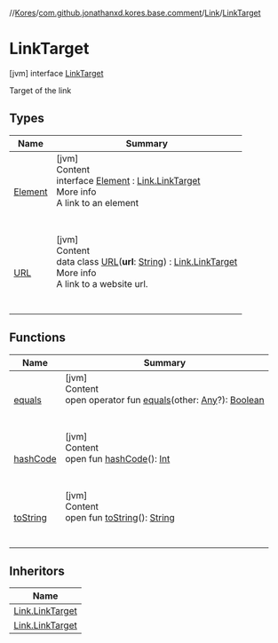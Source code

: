 //[Kores](../../../index.md)/[com.github.jonathanxd.kores.base.comment](../../index.md)/[Link](../index.md)/[LinkTarget](index.md)



# LinkTarget  
 [jvm] interface [LinkTarget](index.md)

Target of the link

   


## Types  
  
|  Name|  Summary| 
|---|---|
| <a name="com.github.jonathanxd.kores.base.comment/Link.LinkTarget.Element///PointingToDeclaration/"></a>[Element](-element/index.md)| <a name="com.github.jonathanxd.kores.base.comment/Link.LinkTarget.Element///PointingToDeclaration/"></a>[jvm]  <br>Content  <br>interface [Element](-element/index.md) : [Link.LinkTarget](index.md)  <br>More info  <br>A link to an element  <br><br><br>
| <a name="com.github.jonathanxd.kores.base.comment/Link.LinkTarget.URL///PointingToDeclaration/"></a>[URL](-u-r-l/index.md)| <a name="com.github.jonathanxd.kores.base.comment/Link.LinkTarget.URL///PointingToDeclaration/"></a>[jvm]  <br>Content  <br>data class [URL](-u-r-l/index.md)(**url**: [String](https://kotlinlang.org/api/latest/jvm/stdlib/kotlin/-string/index.html)) : [Link.LinkTarget](index.md)  <br>More info  <br>A link to a website url.  <br><br><br>


## Functions  
  
|  Name|  Summary| 
|---|---|
| <a name="kotlin/Any/equals/#kotlin.Any?/PointingToDeclaration/"></a>[equals](../../../com.github.jonathanxd.kores.util/-simple-resolver/index.md#%5Bkotlin%2FAny%2Fequals%2F%23kotlin.Any%3F%2FPointingToDeclaration%2F%5D%2FFunctions%2F-427383591)| <a name="kotlin/Any/equals/#kotlin.Any?/PointingToDeclaration/"></a>[jvm]  <br>Content  <br>open operator fun [equals](../../../com.github.jonathanxd.kores.util/-simple-resolver/index.md#%5Bkotlin%2FAny%2Fequals%2F%23kotlin.Any%3F%2FPointingToDeclaration%2F%5D%2FFunctions%2F-427383591)(other: [Any](https://kotlinlang.org/api/latest/jvm/stdlib/kotlin/-any/index.html)?): [Boolean](https://kotlinlang.org/api/latest/jvm/stdlib/kotlin/-boolean/index.html)  <br><br><br>
| <a name="kotlin/Any/hashCode/#/PointingToDeclaration/"></a>[hashCode](../../../com.github.jonathanxd.kores.util/-simple-resolver/index.md#%5Bkotlin%2FAny%2FhashCode%2F%23%2FPointingToDeclaration%2F%5D%2FFunctions%2F-427383591)| <a name="kotlin/Any/hashCode/#/PointingToDeclaration/"></a>[jvm]  <br>Content  <br>open fun [hashCode](../../../com.github.jonathanxd.kores.util/-simple-resolver/index.md#%5Bkotlin%2FAny%2FhashCode%2F%23%2FPointingToDeclaration%2F%5D%2FFunctions%2F-427383591)(): [Int](https://kotlinlang.org/api/latest/jvm/stdlib/kotlin/-int/index.html)  <br><br><br>
| <a name="kotlin/Any/toString/#/PointingToDeclaration/"></a>[toString](../../../com.github.jonathanxd.kores.util/-simple-resolver/index.md#%5Bkotlin%2FAny%2FtoString%2F%23%2FPointingToDeclaration%2F%5D%2FFunctions%2F-427383591)| <a name="kotlin/Any/toString/#/PointingToDeclaration/"></a>[jvm]  <br>Content  <br>open fun [toString](../../../com.github.jonathanxd.kores.util/-simple-resolver/index.md#%5Bkotlin%2FAny%2FtoString%2F%23%2FPointingToDeclaration%2F%5D%2FFunctions%2F-427383591)(): [String](https://kotlinlang.org/api/latest/jvm/stdlib/kotlin/-string/index.html)  <br><br><br>


## Inheritors  
  
|  Name| 
|---|
| <a name="com.github.jonathanxd.kores.base.comment/Link.LinkTarget.Element///PointingToDeclaration/"></a>[Link.LinkTarget](-element/index.md)
| <a name="com.github.jonathanxd.kores.base.comment/Link.LinkTarget.URL///PointingToDeclaration/"></a>[Link.LinkTarget](-u-r-l/index.md)

